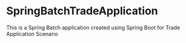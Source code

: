# SpringBatchTradeApplication
This is a Spring Batch application created using Spring Boot for Trade Application Scenario
